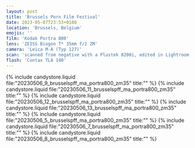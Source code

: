 ```yaml
---
layout: post
title: 'Brussels Porn Film Festival'
date: 2023-05-07T23:53+0100
location: 'Brussels, Belgium'
emojis: ''
film: 'Kodak Portra 800'
lens: 'ZEISS Biogon T* 35mm f/2 ZM'
camera: 'Leica M-A (Typ 127)'
scan: 'scanned from negative with a Plustek 8200i, edited in Lightroom'
flash: 'Contax TLA 140'
---
```


{% include candystore.liquid file:"20230506_9_brusselspff_ma_portra800_zm35" title:"" %}
{% include candystore.liquid file:"20230506_11_brusselspff_ma_portra800_zm35" title:"" %}
{% include candystore.liquid file:"20230506_12_brusselspff_ma_portra800_zm35" title:"" %}
{% include candystore.liquid file:"20230506_13_brusselspff_ma_portra800_zm35" title:"" %}
{% include candystore.liquid file:"20230506_5_brusselspff_ma_portra800_zm35" title:"" %}
{% include candystore.liquid file:"20230506_7_brusselspff_ma_portra800_zm35" title:"" %}
{% include candystore.liquid file:"20230506_8_brusselspff_ma_portra800_zm35" title:"" %}